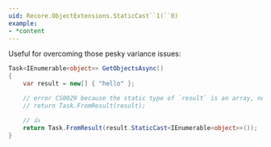 ```yaml
---
uid: Recore.ObjectExtensions.StaticCast``1(``0)
example:
- *content
---
```


Useful for overcoming those pesky variance issues:

```cs
Task<IEnumerable<object>> GetObjectsAsync()
{
    var result = new[] { "hello" };

    // error CS0029 because the static type of `result` is an array, not an `IEnumerable`
    // return Task.FromResult(result);

    // 👍
    return Task.FromResult(result.StaticCast<IEnumerable<object>>());
}
```